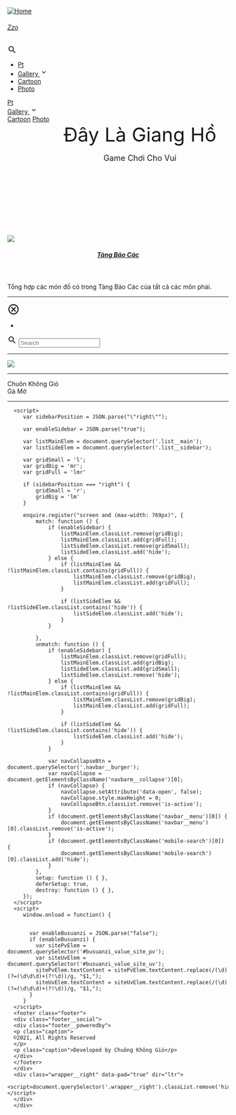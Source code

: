 <html lang="vi" dir="ltr">
   <script id="allow-copy_script">(function agent() {
      let unlock = false
      document.addEventListener('allow_copy', (event) => {
        unlock = event.detail.unlock
      })
      
      const copyEvents = [
        'copy',
        'cut',
        'contextmenu',
        'selectstart',
        'mousedown',
        'mouseup',
        'mousemove',
        'keydown',
        'keypress',
        'keyup',
      ]
      const rejectOtherHandlers = (e) => {
        if (unlock) {
          e.stopPropagation()
          if (e.stopImmediatePropagation) e.stopImmediatePropagation()
        }
      }
      copyEvents.forEach((evt) => {
        document.documentElement.addEventListener(evt, rejectOtherHandlers, {
          capture: true,
        })
      })
      })()
   </script>
   <head>
      <meta http-equiv="Content-Type" content="text/html; charset=UTF-8">
      <meta name="viewport" content="width=device-width, initial-scale=1">
      <meta http-equiv="X-UA-Compatible" content="IE=edge">
      <title>Đây Là Giang Hồ Wiki</title>
      <script defer="" src="https://ckgio99.github.io/dlghvn/static_files/fuse.min.32195737929df2c8096e855a5789cbb3f1331224d9169e8705493e7008f47df8.js"></script>
      <script src="https://ckgio99.github.io/dlghvn/static_files/enquire.min.dfb99dee1e029d51d6cfb672d847929890b1585402de17f5ed092edd72a688b4.js"></script>
      <script defer="" src="https://ckgio99.github.io/dlghvn/static_files/lazysizes.min.fb649fcae62177dfe63e67081ddceb830b5ce1f05a4184e9bbb7d87ac4b8f4e5.js"></script>
      <script defer="" src="https://ckgio99.github.io/dlghvn/static_files/getParents.min.1618c696be7c98933f9a92677f518b512a74e55bdbb976b09936b4182e93181b.js"></script>
      <script defer="" src="https://ckgio99.github.io/dlghvn/static_files/fadeinout.min.efa35f4c090622130b3f4cfae6971448b5ffb61c5f0a8f21cdfd157fa712abc4.js"></script>
      <script defer="" src="https://ckgio99.github.io/dlghvn/static_files/closest.min.js"></script>
      <link rel="stylesheet" href="https://ckgio99.github.io/dlghvn/static_files/main.min.css">
      <meta name="theme-color" content="#403E41">
      <meta name="msapplication-navbutton-color" content="#403E41">
      <meta name="apple-mobile-web-app-status-bar-style" content="#403E41">
   </head>
   <body id="root" class="theme__dark">
      <script>
         var localTheme = localStorage.getItem('theme');
         if (localTheme) {
             document.getElementById('root').className = 'theme__' + localTheme;
         }
      </script>
      <div id="container">
      <div class="wrapper" data-type="page" data-kind="home">
      <nav class="navbar scrolling" role="navigation" aria-label="main navigation" data-dir="ltr">
         <div class="navbar__brand">
            <a href="https://ckgio99.github.io/dlghvn/" title="Home" rel="home" class="navbar__logo-link">
            <img src="https://ckgio99.github.io/dlghvn/static_files/logo.png" alt="Home" class="navbar__logo">
            </a>
            <a href="https://ckgio99.github.io/dlghvn/" title="Home" rel="home" class="navbar__title-link">
               <h6 class="navbar__title">Zzo</h6>
            </a>
         </div>
         <div class="mobile-search__btn navbar-search" data-ani="true">
            <svg xmlns="http://www.w3.org/2000/svg" width="22" height="22" fill="currentColor" viewBox="0 0 24 24">
               <path fill="none" d="M0 0h24v24H0V0z"></path>
               <path d="M15.5 14h-.79l-.28-.27c1.2-1.4 1.82-3.31 1.48-5.34-.47-2.78-2.79-5-5.59-5.34-4.23-.52-7.79 3.04-7.27 7.27.34 2.8 2.56 5.12 5.34 5.59 2.03.34 3.94-.28 5.34-1.48l.27.28v.79l4.25 4.25c.41.41 1.08.41 1.49 0 .41-.41.41-1.08 0-1.49L15.5 14zm-6 0C7.01 14 5 11.99 5 9.5S7.01 5 9.5 5 14 7.01 14 9.5 11.99 14 9.5 14z"></path>
            </svg>
         </div>
         <div id="search-mobile-container" class="mobile-search hide" data-dir="ltr" style="display: none;">
            <div class="mobile-search__top">
               <input id="search-mobile" type="text" aria-label="Mobile Search" placeholder="Search" class="mobile-search__top--input">
               <div id="search-mobile-close" class="mobile-search__top--icon">
                  <svg xmlns="http://www.w3.org/2000/svg" width="22" height="22" viewBox="0 0 24 24">
                     <path opacity=".87" fill="none" d="M0 0h24v24H0V0z"></path>
                     <path fill="currentColor" d="M12 2C6.47 2 2 6.47 2 12s4.47 10 10 10 10-4.47 10-10S17.53 2 12 2zm0 18c-4.41 0-8-3.59-8-8s3.59-8 8-8 8 3.59 8 8-3.59 8-8 8zm3.59-13L12 10.59 8.41 7 7 8.41 10.59 12 7 15.59 8.41 17 12 13.41 15.59 17 17 15.59 13.41 12 17 8.41z"></path>
                  </svg>
               </div>
            </div>
            <div id="search-mobile-results" class="mobile-search__body">
            </div>
         </div>
         <a role="button" class="navbar__burger" aria-label="menu" aria-expanded="false" data-ani="true">
         <span aria-hidden="true"></span>
         <span aria-hidden="true"></span>
         <span aria-hidden="true"></span>
         </a>
         <div class="navbarm__collapse" data-open="false">
            <ul dir="ltr">
               <li class="navbarm__menu--item ">
                  <a href="https://ckgio99.github.io/dlghvn/presentation">Pt</a>
               </li>
               <li class="navbarm__menu--item ">
                  <a href="https://ckgio99.github.io/dlghvn/gallery">
                     Gallery
                     <svg xmlns="http://www.w3.org/2000/svg" width="18" height="18" viewBox="0 0 24 24">
                        <path fill="currentColor" d="M8.12 9.29L12 13.17l3.88-3.88c.39-.39 1.02-.39 1.41 0 .39.39.39 1.02 0 1.41l-4.59 4.59c-.39.39-1.02.39-1.41 0L6.7 10.7c-.39-.39-.39-1.02 0-1.41.39-.38 1.03-.39 1.42 0z"></path>
                     </svg>
                  </a>
               </li>
               <li class="navbarm__menu--item navbarm__menu--subitem">
                  <a href="https://ckgio99.github.io/dlghvn/gallery/cartoon">Cartoon</a>
               </li>
               <li class="navbarm__menu--item navbarm__menu--subitem">
                  <a href="https://ckgio99.github.io/dlghvn/gallery/photo">Photo</a>
               </li>
            </ul>
         </div>
         <div class="navbar__menu">
            <a href="https://ckgio99.github.io/dlghvn/presentation" class="navbar__menu-item navbar__slide-down " dir="ltr" data-ani="true">Pt</a>
            <div class="navbar__dropdown navbar__slide-down" data-ani="true">
               <a href="https://ckgio99.github.io/dlghvn/gallery" class="navbar__menu-item " dir="ltr">
                  Gallery
                  <svg xmlns="http://www.w3.org/2000/svg" width="18" height="18" viewBox="0 0 24 24">
                     <path fill="currentColor" d="M8.12 9.29L12 13.17l3.88-3.88c.39-.39 1.02-.39 1.41 0 .39.39.39 1.02 0 1.41l-4.59 4.59c-.39.39-1.02.39-1.41 0L6.7 10.7c-.39-.39-.39-1.02 0-1.41.39-.38 1.03-.39 1.42 0z"></path>
                  </svg>
               </a>
               <div class="navbar__dropdown--content">
                  <a href="https://ckgio99.github.io/dlghvn/gallery/cartoon" class="navbar__dropdown--item" dir="ltr">Cartoon</a>
                  <a href="https://ckgio99.github.io/dlghvn/gallery/photo" class="navbar__dropdown--item" dir="ltr">Photo</a>
               </div>
            </div>
         </div>
      </nav>
      <header class="header ">
         <div class="site-header basicflex-column site-header__align-center" data-ani="true" style="width: 100%; height: 200px; padding: 0px 50px;">
            <div class="site-header__title site-header__title--shadow" style="font-size: 44px; ;">
               Đây Là Giang Hồ
            </div>
            <div style="height: 16px"></div>
            <div class="site-header__subtitle" style="font-size: 18px; " data-cursive="true">
               Game Chơi Cho Vui
            </div>
         </div>
      </header>
      <main class="main inner" data-sidebar-position="right">
         <div class="list__main lm">
            <div class="summary__container" data-display="block">
               <article class="summary-classic" data-ani="true">
                  <div class="summary-classic__flex-box">
                     <div class="summary-classic__image-container summary-classic__image-wrapper" data-position="right" data-hwm="">
                        <a href="https://ckgio99.github.io/dlghvn/tang-bao-cac.html">
                        <img src="https://ckgio99.github.io/dlghvn/img/tang-bao-cac.png" class="summary-classic__image lazyloaded" data-ani="true" data-hwm="" style="">
                        </a>
                     </div>
                     <div class="summary-classic__content">
                        <header>
                           <h5 class="title h5"><a href="https://ckgio99.github.io/dlghvn/tang-bao-cac.html">Tàng Bảo Các</a> </h5>
                        </header>
                        <div>
                           <div class="summary-classic__text p2">
                              Tổng hợp các món đồ có trong Tàng Bảo Các của tất cả các môn phái.
                           </div>
                        </div>
                     </div>
                  </div>
                  <hr>
               </article>
            </div>
            <div class="search-result" data-display="none">
               <div class="search-result__header">
                  <div class="search-result__close" data-dir="ltr">
                     <svg xmlns="http://www.w3.org/2000/svg" width="28" height="28" viewBox="0 0 24 24">
                        <path opacity=".87" fill="none" d="M0 0h24v24H0V0z"></path>
                        <path fill="currentColor" d="M12 2C6.47 2 2 6.47 2 12s4.47 10 10 10 10-4.47 10-10S17.53 2 12 2zm0 18c-4.41 0-8-3.59-8-8s3.59-8 8-8 8 3.59 8 8-3.59 8-8 8zm3.59-13L12 10.59 8.41 7 7 8.41 10.59 12 7 15.59 8.41 17 12 13.41 15.59 17 17 15.59 13.41 12 17 8.41z"></path>
                     </svg>
                  </div>
               </div>
               <div class="search-result__body">
                  <ul>
                     <li class="search-result__item">
                        <div class="search-result__item--title">
                        </div>
                        <div class="search-result__item--desc">
                        </div>
                     </li>
                  </ul>
               </div>
            </div>
         </div>
         <aside class="list__sidebar r" data-dir="ltr">
            <div class="sidebar">
               <div class="search">
                  <span class="icon">
                     <svg xmlns="http://www.w3.org/2000/svg" width="22" height="22" fill="currentColor" viewBox="0 0 24 24">
                        <path fill="none" d="M0 0h24v24H0V0z"></path>
                        <path d="M15.5 14h-.79l-.28-.27c1.2-1.4 1.82-3.31 1.48-5.34-.47-2.78-2.79-5-5.59-5.34-4.23-.52-7.79 3.04-7.27 7.27.34 2.8 2.56 5.12 5.34 5.59 2.03.34 3.94-.28 5.34-1.48l.27.28v.79l4.25 4.25c.41.41 1.08.41 1.49 0 .41-.41.41-1.08 0-1.49L15.5 14zm-6 0C7.01 14 5 11.99 5 9.5S7.01 5 9.5 5 14 7.01 14 9.5 11.99 14 9.5 14z"></path>
                     </svg>
                  </span>
                  <input id="search" aria-label="Site Search" class="input" type="text" placeholder="Search" autocomplete="off">
                  <div id="search-results" class="dropdown">
                     <div id="search-menu" class="dropdown-menu" role="menu">
                     </div>
                  </div>
               </div>
               <section class="bio" data-dir="ltr">
                  <hr class="hr-slash bio-hr">
                  <div class="bio__photo-wrapper">
                     <img data-src="https://ckgio99.github.io/dlghvn/img/ava.jpg" src="https://ckgio99.github.io/dlghvn/img/ava.jpg" class="bio__photo lazyloaded" data-ani="true">
                  </div>
                  <hr class="hr-slash bio-hr">
                  <div class="bio__name">
                     Chuôn Không Gió
                  </div>
                  <div class="bio__desc">
                     Gà Mờ
                  </div>
               </section>
               <hr class="hr-fade sidebar-hr">
         </aside>
      
      <script>
         var sidebarPosition = JSON.parse("\"right\"");
         
         var enableSidebar = JSON.parse("true");
         
         var listMainElem = document.querySelector('.list__main');
         var listSideElem = document.querySelector('.list__sidebar');
         
         var gridSmall = 'l';
         var gridBig = 'mr';
         var gridFull = 'lmr'
         
         if (sidebarPosition === "right") {
             gridSmall = 'r';
             gridBig = 'lm'
         }
         
         enquire.register("screen and (max-width: 769px)", {
             match: function () {
                 if (enableSidebar) {
                     listMainElem.classList.remove(gridBig);
                     listMainElem.classList.add(gridFull);
                     listSideElem.classList.remove(gridSmall);
                     listSideElem.classList.add('hide');
                 } else {
                     if (listMainElem && !listMainElem.classList.contains(gridFull)) {
                         listMainElem.classList.remove(gridBig);
                         listMainElem.classList.add(gridFull);
                     }
         
                     if (listSideElem && !listSideElem.classList.contains('hide')) {
                         listSideElem.classList.add('hide');
                     }
                 }
         
             },
             unmatch: function () {
                 if (enableSidebar) {
                     listMainElem.classList.remove(gridFull);
                     listMainElem.classList.add(gridBig);
                     listSideElem.classList.add(gridSmall);
                     listSideElem.classList.remove('hide');
                 } else {
                     if (listMainElem && !listMainElem.classList.contains(gridFull)) {
                         listMainElem.classList.remove(gridBig);
                         listMainElem.classList.add(gridFull);
                     }
         
                     if (listSideElem && !listSideElem.classList.contains('hide')) {
                         listSideElem.classList.add('hide');
                     }
                 }
         
                 var navCollapseBtn = document.querySelector('.navbar__burger');
                 var navCollapse = document.getElementsByClassName('navbarm__collapse')[0];
                 if (navCollapse) {
                     navCollapse.setAttribute('data-open', false);
                     navCollapse.style.maxHeight = 0;
                     navCollapseBtn.classList.remove('is-active');
                 }
                 if (document.getElementsByClassName('navbar__menu')[0]) {
                     document.getElementsByClassName('navbar__menu')[0].classList.remove('is-active');
                 }
                 if (document.getElementsByClassName('mobile-search')[0]) {
                     document.getElementsByClassName('mobile-search')[0].classList.add('hide');
                 }
             },
             setup: function () { },
             deferSetup: true,
             destroy: function () { },
         });
      </script>
      <script>
         window.onload = function() {
           
           
           var enableBusuanzi = JSON.parse("false");
           if (enableBusuanzi) {
             var sitePvElem = document.querySelector('#busuanzi_value_site_pv');
             var siteUvElem = document.querySelector('#busuanzi_value_site_uv');
             sitePvElem.textContent = sitePvElem.textContent.replace(/(\d)(?=(\d\d\d)+(?!\d))/g, "$1,");
             siteUvElem.textContent = siteUvElem.textContent.replace(/(\d)(?=(\d\d\d)+(?!\d))/g, "$1,");
           }
         }
      </script>
      <footer class="footer">
      <div class="footer__social">
      <div class="footer__poweredby">
      <p class="caption">
      ©2021, All Rights Reserved
      </p>
      <p class="caption">Developed by Chuông Không Gió</p>
      </div> 
      </footer>
      </div>
      <div class="wrapper__right" data-pad="true" dir="ltr">
      <script>document.querySelector('.wrapper__right').classList.remove('hide')</script>
      </div>
      </div>
   </body>
</html>